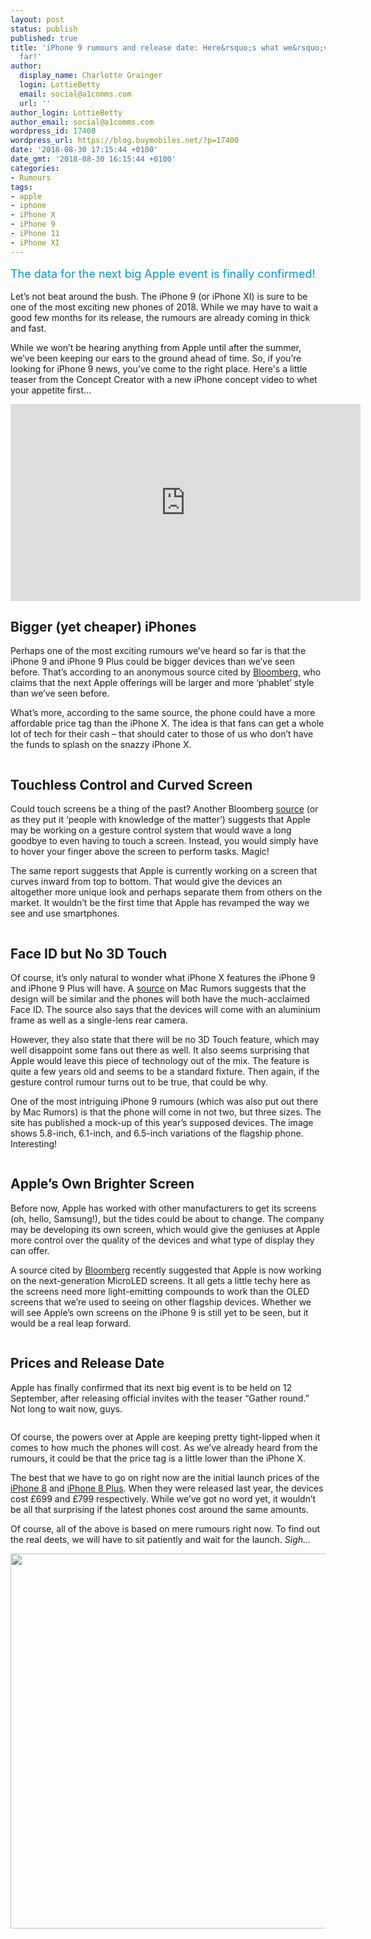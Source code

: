 ```yaml
---
layout: post
status: publish
published: true
title: 'iPhone 9 rumours and release date: Here&rsquo;s what we&rsquo;ve heard so
  far!'
author:
  display_name: Charlotte Grainger
  login: LottieBetty
  email: social@a1comms.com
  url: ''
author_login: LottieBetty
author_email: social@a1comms.com
wordpress_id: 17400
wordpress_url: https://blog.buymobiles.net/?p=17400
date: '2018-08-30 17:15:44 +0100'
date_gmt: '2018-08-30 16:15:44 +0100'
categories:
- Rumours
tags:
- apple
- iphone
- iPhone X
- iPhone 9
- iPhone 11
- iPhone XI
---
```

<p><span class="postStandFirst" style="color: #0896d5; line-height: 26px; font-size: 18px;">The data for the next big Apple event is finally confirmed!</span></p>
<p>Let&rsquo;s not beat around the bush. The iPhone 9 (or iPhone XI) is sure to be one of the most exciting new phones of 2018. While we may have to wait a good few months for its release, the rumours are already coming in thick and fast.</p>
<p>While we won&rsquo;t be hearing anything from Apple until after the summer, we&rsquo;ve been keeping our ears to the ground ahead of time. So, if you&rsquo;re looking for iPhone 9 news, you&rsquo;ve come to the right place.&nbsp;Here's a little teaser from the Concept Creator with a new iPhone concept video to whet your appetite first...</p>
<p><iframe src="https://www.youtube.com/embed/eZQtnqXmKKM" width="560" height="315" frameborder="0" allowfullscreen="allowfullscreen"></iframe></p>
<h2>Bigger (yet cheaper) iPhones</h2>
<p>Perhaps one of the most exciting rumours we&rsquo;ve heard so far is that the iPhone 9 and iPhone 9 Plus could be bigger devices than we&rsquo;ve seen before. That&rsquo;s according to an anonymous source cited by <a href="https://www.bloomberg.com/news/articles/2018-02-26/apple-is-said-to-plan-giant-high-end-iphone-lower-priced-model" target="_blank" rel="noopener noreferrer">Bloomberg</a>, who claims that the next Apple offerings will be larger and more &lsquo;phablet&rsquo; style than we&rsquo;ve seen before.</p>
<p>What&rsquo;s more, according to the same source, the phone could have a more affordable price tag than the iPhone X. The idea is that fans can get a whole lot of tech for their cash &ndash; that should cater to those of us who don&rsquo;t have the funds to splash on the snazzy iPhone X.</p>
<p><img class="aligncenter size-full wp-image-17415" src="https://lh3.googleusercontent.com/-gDEG3fO3vKdIw6TrXj8uS8nrgoVU-ml9-1VA-gO-PQ-tj-NOA5mwRwMC7XuZ-E9QkvG-FZG7jl4plmRxJ3EiZl_=s0" alt="" /></p>
<h2>Touchless Control and Curved Screen</h2>
<p>Could touch screens be a thing of the past? Another Bloomberg <a href="https://www.bloomberg.com/news/articles/2018-04-04/apple-is-said-to-work-on-touchless-control-curved-iphone-screen" target="_blank" rel="noopener noreferrer">source</a> (or as they put it &lsquo;people with knowledge of the matter&rsquo;) suggests that Apple may be working on a gesture control system that would wave a long goodbye to even having to touch a screen. Instead, you would simply have to hover your finger above the screen to perform tasks. Magic!</p>
<p>The same report suggests that Apple is currently working on a screen that curves inward from top to bottom. That would give the devices an altogether more unique look and perhaps separate them from others on the market. It wouldn&rsquo;t be the first time that Apple has revamped the way we see and use smartphones.</p>
<p><img class="aligncenter size-full wp-image-17422" src="https://lh3.googleusercontent.com/iQUPXBi6FYFRDwP7TIQ3i_E_BlgOfyt0-m1ASzhE8Usnus2VYkyQ3ZsGjOjT77xnA4vHmKXXfY6k7-YE7_d6Nsw=s0" alt="" /></p>
<h2>Face ID but No 3D Touch</h2>
<p>Of course, it&rsquo;s only natural to wonder what iPhone X features the iPhone 9 and iPhone 9 Plus will have. A <a href="https://www.macrumors.com/2018/01/23/kgi-6-1-inch-lcd-iphone-details/" target="_blank" rel="noopener noreferrer">source</a> on Mac Rumors suggests that the design will be similar and the phones will both have the much-acclaimed Face ID. The source also says that the devices will come with an aluminium frame as well as a single-lens rear camera.</p>
<p>However, they also state that there will be no 3D Touch feature, which may well disappoint some fans out there as well. It also seems surprising that Apple would leave this piece of technology out of the mix. The feature is quite a few years old and seems to be a standard fixture. Then again, if the gesture control rumour turns out to be true, that could be why.</p>
<p>One of the most intriguing iPhone 9 rumours (which was also put out there by Mac Rumors) is that the phone will come in not two, but three sizes. The site has published a mock-up of this year&rsquo;s supposed devices. The image shows 5.8-inch, 6.1-inch, and 6.5-inch variations of the flagship phone. Interesting!</p>
<p><img class="aligncenter size-full wp-image-17416" src="https://lh3.googleusercontent.com/F8KKQLALSuvWW07cwYskXcc3wzvlA1NQsfOCB87cExIsmsontWw64cT80xfnY6jU6x1LSidusGcxE6jUpGd-k2f4=s0" alt="" /></p>
<h2>Apple&rsquo;s Own Brighter Screen</h2>
<p>Before now, Apple has worked with other manufacturers to get its screens (oh, hello, Samsung!), but the tides could be about to change. The company may be developing its own screen, which would give the geniuses at Apple more control over the quality of the devices and what type of display they can offer.</p>
<p>A source cited by <a href="https://www.bloomberg.com/news/articles/2018-03-19/apple-is-said-to-develop-displays-to-replace-samsung-screens" target="_blank" rel="noopener noreferrer">Bloomberg</a> recently suggested that Apple is now working on the next-generation MicroLED screens. It all gets a little techy here as the screens need more light-emitting compounds to work than the OLED screens that we&rsquo;re used to seeing on other flagship devices. Whether we will see Apple&rsquo;s own screens on the iPhone 9 is still yet to be seen, but it would be a real leap forward.</p>
<p><img class="aligncenter size-full wp-image-17417" src="https://lh3.googleusercontent.com/pDUGTFJPsWsOolcopXiZCn0EZ-Y_GRelMJz3uxWOUfwm6F-rM7NM9KC4w-ecfV0W3KcldwHHt-RoSOt_3ERcATpO=s0" alt="" /></p>
<h2>Prices and Release Date</h2>
<p>Apple has finally confirmed that its next big event is to be held on 12 September, after releasing official invites with the teaser &ldquo;Gather round.&rdquo; Not long to wait now, guys.</p>
<p><img class="aligncenter size-full wp-image-18476" src="https://lh3.googleusercontent.com/3Xeyobtas7sDebOj-ZKzmkMoKxK5efAF7D0Ad_ah3nSfaiSEi4JGWNemfXewwGQpp_WZi1qIv1SAGLVDV9HBiWg=s0" alt="" /></p>
<p>Of course, the powers over at Apple are keeping pretty tight-lipped when it comes to how much the phones will cost. As we&rsquo;ve already heard from the rumours, it could be that the price tag is a little lower than the iPhone X.</p>
<p>The best that we have to go on right now are the initial launch prices of the <a href="https://www.buymobiles.net/apple/iphone-8-64gb-space-grey" target="_blank" rel="noopener noreferrer">iPhone 8</a> and <a href="https://www.buymobiles.net/apple/iphone-8-plus-64gb-space-grey" target="_blank" rel="noopener noreferrer">iPhone 8 Plus</a>. When they were released last year, the devices cost &pound;699 and &pound;799 respectively. While we&rsquo;ve got no word yet, it wouldn&rsquo;t be all that surprising if the latest phones cost around the same amounts.</p>
<p>Of course, all of the above is based on mere rumours right now. To find out the real deets, we will have to sit patiently and wait for the launch. <em>Sigh...</em></p>
<p><a href="https://www.buymobiles.net/apple" target="_blank" rel="noopener noreferrer"><img class="aligncenter wp-image-15907 size-full" src="https://lh3.googleusercontent.com/Xe84r31urIHGAORD6Vw6t1xlIG8p2Z__Cd7uH2Mf_1FN91-4th5eQuoF7vAaXYbnNPC5q-Z7dKknru8d2fdgxK0=s0" alt="" width="600" height="600" /></a></p>
<p>&nbsp;</p>
